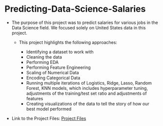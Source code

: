 # Predicting-Data-Science-Salaries

- The purpose of this project was to predict salaries for various jobs in the Data Science field. We focused solely on United States data in this project. 
    
  - This project highlights the following approaches:
    
    - Identifying a dataset to work with
    - Cleaning the data
    - Performing EDA
    - Performing Feature Engineering
    - Scaling of Numerical Data
    - Encoding Categorical Data
    - Running multiple iterations of Logistics, Ridge, Lasso, Random Forest, KNN models, which includes hyperparameter tuning, adjustments of the training/test set ratio and adjustments of features
    - Creating visualizations of the data to tell the story of how our best model performed
   
- Link to the Project Files: [Project Files](https://github.com/meierd1809/Predicting-Data-Science-Salaries/tree/main/Project%20Files)
